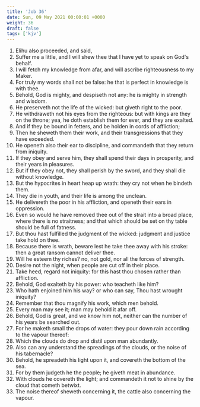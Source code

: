 ```yaml
---
title: 'Job 36'
date: Sun, 09 May 2021 00:00:01 +0000
weight: 36
draft: false
tags: ['kjv'] 
---
```


1. Elihu also proceeded, and said,
2. Suffer me a little, and I will shew thee that I have yet to speak on God's behalf.
3. I will fetch my knowledge from afar, and will ascribe righteousness to my Maker.
4. For truly my words shall not be false: he that is perfect in knowledge is with thee.
5. Behold, God is mighty, and despiseth not any: he is mighty in strength and wisdom.
6. He preserveth not the life of the wicked: but giveth right to the poor.
7. He withdraweth not his eyes from the righteous: but with kings are they on the throne; yea, he doth establish them for ever, and they are exalted.
8. And if they be bound in fetters, and be holden in cords of affliction;
9. Then he sheweth them their work, and their transgressions that they have exceeded.
10. He openeth also their ear to discipline, and commandeth that they return from iniquity.
11. If they obey and serve him, they shall spend their days in prosperity, and their years in pleasures.
12. But if they obey not, they shall perish by the sword, and they shall die without knowledge.
13. But the hypocrites in heart heap up wrath: they cry not when he bindeth them.
14. They die in youth, and their life is among the unclean.
15. He delivereth the poor in his affliction, and openeth their ears in oppression.
16. Even so would he have removed thee out of the strait into a broad place, where there is no straitness; and that which should be set on thy table should be full of fatness.
17. But thou hast fulfilled the judgment of the wicked: judgment and justice take hold on thee.
18. Because there is wrath, beware lest he take thee away with his stroke: then a great ransom cannot deliver thee.
19. Will he esteem thy riches? no, not gold, nor all the forces of strength.
20. Desire not the night, when people are cut off in their place.
21. Take heed, regard not iniquity: for this hast thou chosen rather than affliction.
22. Behold, God exalteth by his power: who teacheth like him?
23. Who hath enjoined him his way? or who can say, Thou hast wrought iniquity?
24. Remember that thou magnify his work, which men behold.
25. Every man may see it; man may behold it afar off.
26. Behold, God is great, and we know him not, neither can the number of his years be searched out.
27. For he maketh small the drops of water: they pour down rain according to the vapour thereof:
28. Which the clouds do drop and distil upon man abundantly.
29. Also can any understand the spreadings of the clouds, or the noise of his tabernacle?
30. Behold, he spreadeth his light upon it, and covereth the bottom of the sea.
31. For by them judgeth he the people; he giveth meat in abundance.
32. With clouds he covereth the light; and commandeth it not to shine by the cloud that cometh betwixt.
33. The noise thereof sheweth concerning it, the cattle also concerning the vapour.
